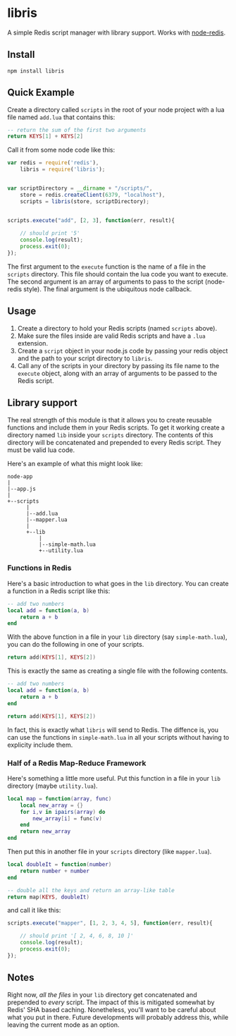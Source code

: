 # libris


A simple Redis script manager with library support. Works with [node-redis](https://github.com/mranney/node_redis).

## Install

    npm install libris

## Quick Example

Create a directory called `scripts` in the root of your node project with a lua file named `add.lua`
that contains this:

```lua
-- return the sum of the first two arguments
return KEYS[1] + KEYS[2]
```


Call it from some node code like this:

```javascript
var redis = require('redis'),
	libris = require('libris');


var scriptDirectory = __dirname + "/scripts/",
	store = redis.createClient(6379, "localhost"),
	scripts = libris(store, scriptDirectory);


scripts.execute("add", [2, 3], function(err, result){
	
	// should print '5'
	console.log(result);
	process.exit(0);
});
```

The first argument to the `execute` function is the name of a file in the `scripts` directory. This file
should contain the lua code you want to execute. The second argument is an array of arguments to pass to the script (node-redis style). The final argument is the ubiquitous node callback.

## Usage


1. Create a directory to hold your Redis scripts (named `scripts` above).
2. Make sure the files inside are valid Redis scripts and have a `.lua` extension.
3. Create a `script` object in your node.js code by passing your redis object and the path to 
your script directory to `libris`.
4. Call any of the scripts in your directory by passing its file name to the `execute` object,
along with an array of arguments to be passed to the Redis script.


## Library support

The real strength of this module is that it allows you to create reusable functions and include them in your Redis scripts. To get it working create a directory named `lib` inside your `scripts` directory. The contents of this directory will be concatenated and prepended to every Redis script. They must be valid lua code.

Here's an example of what this might look like:


	node-app
	|
	|--app.js
	|
	+--scripts
	      |
	      |--add.lua
	      |--mapper.lua
	      |
	      +--lib
	          |
	          |--simple-math.lua
	          +--utility.lua


### Functions in Redis

Here's a basic introduction to what goes in the `lib` directory. You can create a function in a Redis
script like this:

```lua
-- add two numbers
local add = function(a, b)
	return a + b
end
```

With the above function in a file in your `lib` directory (say `simple-math.lua`), you can do the following
in one of your scripts.

```lua
return add(KEYS[1], KEYS[2])
```


This is exactly the same as creating a single file with the following contents.


```lua
-- add two numbers
local add = function(a, b)
	return a + b
end

return add(KEYS[1], KEYS[2])
```

In fact, this is exactly what `libris` will send to Redis. The diffence is, you can use the functions in `simple-math.lua` in all your scripts without having to explicity include them.

### Half of a Redis Map-Reduce Framework

Here's something a little more useful. Put this function in a file in your `lib` directory (maybe `utility.lua`).


```lua
local map = function(array, func)
	local new_array = {}
	for i,v in ipairs(array) do
		new_array[i] = func(v)
	end
	return new_array
end
```

Then put this in another file in your `scripts` directory (like `mapper.lua`).


```lua
local doubleIt = function(number)
    return number + number
end

-- double all the keys and return an array-like table
return map(KEYS, doubleIt)
```


and call it like this:

```javascript
scripts.execute("mapper", [1, 2, 3, 4, 5], function(err, result){

	// should print '[ 2, 4, 6, 8, 10 ]'
	console.log(result);
	process.exit(0);
});
```

## Notes

Right now, *all the files* in your `lib` directory get concatenated and prepended to *every* script. 
The impact of this is mitigated somewhat by Redis' SHA based caching. Nonetheless, you'll want to be careful
about what you put in there. Future developments will probably address this, while leaving the current
mode as an option.